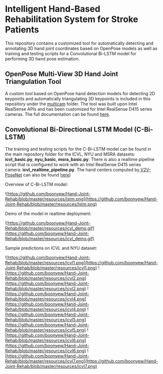 # Intelligent Hand-Based Rehabilitation System for Stroke Patients

This repository contains a customized tool for automatically detecting and annotating 3D hand joint coordinates based on OpenPose models as well as training and testing scripts for a Convolutional Bi-LSTM model for performing 3D hand pose estimation. 


## OpenPose Multi-View 3D Hand Joint Triangulation Tool

A custom tool based on OpenPose hand detection models for detecting 2D keypoints and automatically triangulating 3D keypoints is included in this repository under the [multicam]() folder. The tool was built upon Intel RealSense APIs and has been customized for Intel RealSense D415 series cameras. The full documentation can be found [here](). 

## Convolutional Bi-Directional LSTM Model (C-Bi-LSTM)

The training and testing scripts for the C-Bi-LSTM model can be found in the main repository folder for the ICVL, NYU and MSRA datasets: **icvl_basic.py**, **nyu_basic**, **msra_basic.py**. There is also a realtime pipeline script that is configured to work with an Intel RealSense D415 series camera: **icvl_realtime_pipeline.py**. The hand centers computed by[ V2V-PoseNet]([https://github.com/mks0601/V2V-PoseNet_RELEASE](https://github.com/mks0601/V2V-PoseNet_RELEASE)) can also be found [here](https://drive.google.com/drive/folders/1-v-VN-eztzoztfHcLt_Y8o5zfRosJ6jt))


Overview of C-Bi-LSTM model:

![https://github.com/boonyew/Hand-Joint-Rehab/blob/master/resources/lstm.png](https://github.com/boonyew/Hand-Joint-Rehab/blob/master/resources/lstm.png)

Demo of the model in realtime deployment: 

![https://github.com/boonyew/Hand-Joint-Rehab/blob/master/resources/icvl_demo.gif](https://github.com/boonyew/Hand-Joint-Rehab/blob/master/resources/icvl_demo.gif)

Sample predictions on ICVL and NYU dataset:

![https://github.com/boonyew/Hand-Joint-Rehab/blob/master/resources/icvl1.png](https://github.com/boonyew/Hand-Joint-Rehab/blob/master/resources/icvl1.png)
![https://github.com/boonyew/Hand-Joint-Rehab/blob/master/resources/icvl2.png](https://github.com/boonyew/Hand-Joint-Rehab/blob/master/resources/icvl2.png)
![https://github.com/boonyew/Hand-Joint-Rehab/blob/master/resources/icvl4.png](https://github.com/boonyew/Hand-Joint-Rehab/blob/master/resources/icvl4.png)
![https://github.com/boonyew/Hand-Joint-Rehab/blob/master/resources/icvl5.png](https://github.com/boonyew/Hand-Joint-Rehab/blob/master/resources/icvl5.png)
![https://github.com/boonyew/Hand-Joint-Rehab/blob/master/resources/icvl6.png](https://github.com/boonyew/Hand-Joint-Rehab/blob/master/resources/icvl6.png)
![https://github.com/boonyew/Hand-Joint-Rehab/blob/master/resources/icvl7.png](https://github.com/boonyew/Hand-Joint-Rehab/blob/master/resources/icvl7.png)
